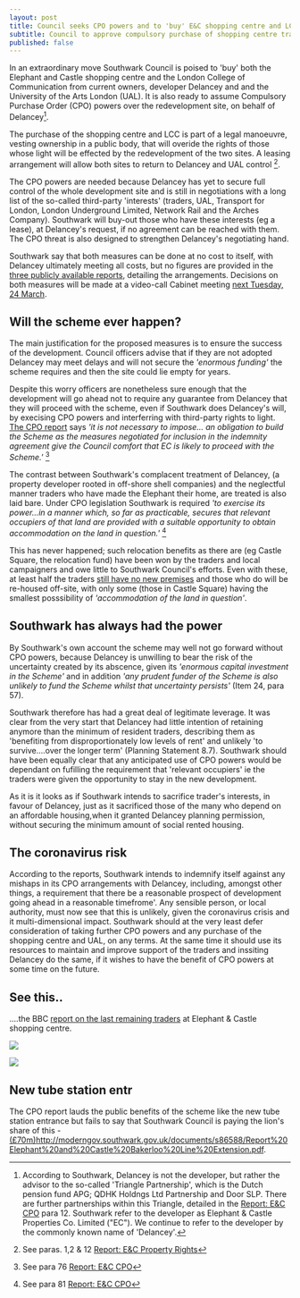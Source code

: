 ```yaml
---
layout: post
title: Council seeks CPO powers and to 'buy' E&C shopping centre and LCC
subtitle: Council to approve compulsory purchase of shopping centre traders
published: false
---
```

In an extraordinary move Southwark Council is poised to 'buy' both the Elephant and Castle shopping centre and the London College of Communication from current owners, developer Delancey and and the University of the Arts London (UAL).  It is also ready to assume Compulsory Purchase Order (CPO) powers over the redevelopment site, on behalf of Delancey[^1].  

The purchase of the shopping centre and LCC is part of a legal manoeuvre, vesting ownership in a public body, that will overide the rights of those whose light will be effected by the redevelopment of the two sites.  A leasing arrangement will allow both sites to return to Delancey and UAL control [^2].    

The CPO powers are needed because Delancey has yet to secure full control of the whole development site and is still in negotiations with a long list of the so-called third-party 'interests' (traders, UAL, Transport for London, London Underground Limited, Network Rail and the Arches Company). Southwark will buy-out those who have these interests (eg a lease), at Delancey's request, if no agreement can be reached with them.  The CPO threat is also designed to strengthen Delancey's negotiating hand.

Southwark say that both measures can be done at no cost to itself, with Delancey ultimately meeting all costs, but no figures are provided in the [three publicly available reports](http://moderngov.southwark.gov.uk/ieListDocuments.aspx?CId=302&MId=6420&Ver=4), detailing the arrangements. Decisions on both measures will be made at a video-call Cabinet meeting [next Tuesday, 24 March](http://moderngov.southwark.gov.uk/ieListDocuments.aspx?CId=302&MId=6420&Ver=4).

## Will the scheme ever happen?

The main justification for the proposed measures is to ensure the success of the development.  Council officers advise that if they are not adopted Delancey may meet delays and will not secure the _'enormous funding'_ the scheme requires and then the site could lie empty for years.

Despite this worry officers are nonetheless sure enough that the development will go ahead not to require any guarantee from Delancey that they will proceed with the scheme, even if Southwark does Delancey's will, by execising CPO powers and interferring with third-party rights to light.  [The CPO report](http://moderngov.southwark.gov.uk/documents/s88163/Report%20EC%20CPO.pdf) says _'it is not necessary to impose... an obligation to build the Scheme as the measures negotiated for inclusion in the indemnity agreement give the Council comfort that EC is likely to proceed with the Scheme.'_ [^3]

The contrast between Southwark's complacent treatment of Delancey, (a property developer rooted in off-shore shell companies) and the neglectful manner traders who have made the Elephant their home, are treated is also laid bare.  Under CPO legislation Southwark is required _'to exercise its power...in a manner which, so far as practicable, secures that relevant occupiers of that land are provided with a suitable opportunity to obtain accommodation on the land in question.'_ [^4]  

This has never happened; such relocation benefits as there are (eg Castle Square, the relocation fund) have been won by the traders and local campaigners and owe little to Southwark Council's efforts. Even with these, at least half the traders [still have no new premises](http://35percent.org/2020-01-20-elephant-traders-still-homeless/) and those who do will be re-housed off-site, with only some (those in Castle Square) having the smallest posssibility of _'accommodation of the land in question'_.

## Southwark has always had the power

By Southwark's own account the scheme may well not go forward without CPO powers, because Delancey is unwilling to bear the risk of the uncertainty created by its abscence, given its _'enormous capital investment in the Scheme'_ and in addition _'any prudent funder of the Scheme is also unlikely to fund the Scheme whilst that uncertainty persists'_ (Item 24, para 57).

Southwark therefore has had a great deal of legitimate leverage.  It was clear from the very start that Delancey had little intention of retaining anymore than the minimum of resident traders, describing them as 'benefiting from disproportionately low levels of rent' and unlikely 'to survive....over the longer term' (Planning Statement 8.7). Southwark should have been equally clear that any anticipated use of CPO powers would be dependant on fufilling the requirement that 'relevant occupiers' ie the traders were given the opportunity to stay in the new development.

As it is it looks as if Southwark intends to sacrifice trader's interests, in favour of Delancey, just as it sacrificed those of the many who depend on an affordable housing,when it granted Delancey planning permission, without securing the minimum amount of social rented housing.

## The coronavirus risk

According to the reports, Southwark intends to indemnify itself against any mishaps in its CPO arrangements with Delancey, including, amongst other things, a requirement that there be a reasonable prospect of development going ahead in a reasonable timefrome'.  Any sensible person, or local authority, must now see that this is unlikely, given the coronavirus crisis and it multi-dimensional impact.  Southwark should at the very least defer consideration of taking further CPO powers and any purchase of the shopping centre and UAL, on any terms. At the same time it should use its resources to maintain and improve support of the traders and inssiting Delancey do the same, if it wishes to have the benefit of CPO powers at some time on the future.

## See this..

....the BBC [report on the last remaining traders](https://twitter.com/LatinElephant/status/1239870649851613185) at Elephant & Castle shopping centre.

![](http://35percent.org/img/tradersbbc.png)



![](http://35percent.org/img/bvidelancey.png)

## New tube station entr
The CPO report lauds the public benefits of the scheme like the new tube station entrance but fails to say that Southwark Council is paying the lion's share of this - [(£70m)]()http://moderngov.southwark.gov.uk/documents/s86588/Report%20Elephant%20and%20Castle%20Bakerloo%20Line%20Extension.pdf.


[^1]: According to Southwark, Delancey is not the developer, but rather the advisor to the so-called 'Triangle Partnership', which is the Dutch pension fund APG; QDHK Holdngs Ltd Partnership and Door SLP. There are further partnerships within this Triangle, detailed in the [Report: E&C CPO](http://moderngov.southwark.gov.uk/documents/s88163/Report%20EC%20CPO.pdf) para 12.  Southwark refer to the developer as Elephant & Castle Properties Co. Limited ("EC").  We continue to refer to the developer by the commonly known name of 'Delancey'.

[^2]: See paras. 1,2 & 12 [Report: E&C Property Rights](http://moderngov.southwark.gov.uk/documents/s88172/Report%20EC%20Property%20Rights.pdf)

[^3]: See para 76 [Report: E&C CPO](http://moderngov.southwark.gov.uk/documents/s88163/Report%20EC%20CPO.pdf)

[^4]: See para 81 [Report: E&C CPO](http://moderngov.southwark.gov.uk/documents/s88163/Report%20EC%20CPO.pdf)
